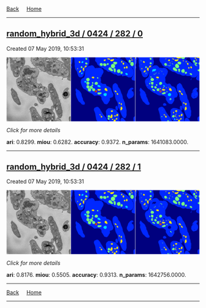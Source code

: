 
[Back](..)&nbsp;&nbsp;&nbsp;&nbsp;&nbsp;[Home](https://leapmanlab.github.io/snapshots)

---

<div class="summary"><a href="0"><h2>random_hybrid_3d / 0424 / 282 / 0</h2></a><p>Created 07 May 2019, 10:53:31
</p><a href="0"><img src="0/media/summary.png" align="center"></a><p>
<i>Click for more details</i>
</p></div>

**ari**: 0.8299. **miou**: 0.6282. **accuracy**: 0.9372. **n_params**: 1641083.0000. 

---

<div class="summary"><a href="1"><h2>random_hybrid_3d / 0424 / 282 / 1</h2></a><p>Created 07 May 2019, 10:53:31
</p><a href="1"><img src="1/media/summary.png" align="center"></a><p>
<i>Click for more details</i>
</p></div>

**ari**: 0.8176. **miou**: 0.5505. **accuracy**: 0.9313. **n_params**: 1642756.0000. 

---

[Back](..)&nbsp;&nbsp;&nbsp;&nbsp;&nbsp;[Home](https://leapmanlab.github.io/snapshots)

---